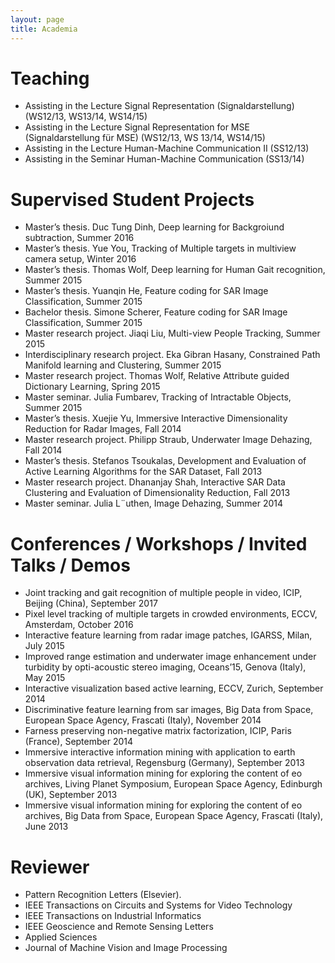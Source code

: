 ```yaml
---
layout: page
title: Academia
---
```


# Teaching

* Assisting in the Lecture Signal Representation (Signaldarstellung) (WS12/13, WS13/14, WS14/15)
* Assisting in the Lecture Signal Representation for MSE (Signaldarstellung für MSE) (WS12/13, WS 13/14, WS14/15)
* Assisting in the Lecture Human-Machine Communication II (SS12/13)
* Assisting in the Seminar Human-Machine Communication (SS13/14)


# Supervised Student Projects
* Master’s thesis. Duc Tung Dinh, Deep learning for Backgroiund subtraction, Summer 2016
* Master’s thesis. Yue You, Tracking of Multiple targets in multiview camera setup, Winter 2016
* Master’s thesis. Thomas Wolf, Deep learning for Human Gait recognition, Summer 2015
* Master’s thesis. Yuanqin He, Feature coding for SAR Image Classification, Summer 2015
* Bachelor thesis. Simone Scherer, Feature coding for SAR Image Classification, Summer 2015
* Master research project. Jiaqi Liu, Multi-view People Tracking, Summer 2015
* Interdisciplinary research project. Eka Gibran Hasany, Constrained Path Manifold learning and
Clustering, Summer 2015
* Master research project. Thomas Wolf, Relative Attribute guided Dictionary Learning, Spring 2015
* Master seminar. Julia Fumbarev, Tracking of Intractable Objects, Summer 2015
* Master’s thesis. Xuejie Yu, Immersive Interactive Dimensionality Reduction for Radar Images, Fall
2014
* Master research project. Philipp Straub, Underwater Image Dehazing, Fall 2014
* Master’s thesis. Stefanos Tsoukalas, Development and Evaluation of Active Learning Algorithms
for the SAR Dataset, Fall 2013
* Master research project. Dhananjay Shah, Interactive SAR Data Clustering and Evaluation of
Dimensionality Reduction, Fall 2013
* Master seminar. Julia L¨uthen, Image Dehazing, Summer 2014

# Conferences / Workshops / Invited Talks / Demos
* Joint tracking and gait recognition of multiple people in video, ICIP, Beijing (China), September 2017
* Pixel level tracking of multiple targets in crowded environments, ECCV, Amsterdam, October 2016
* Interactive feature learning from radar image patches, IGARSS, Milan, July 2015
* Improved range estimation and underwater image enhancement under turbidity by opti-acoustic stereo imaging, Oceans’15, Genova (Italy), May 2015
* Interactive visualization based active learning, ECCV, Zurich, September 2014
* Discriminative feature learning from sar images, Big Data from Space, European Space Agency,
Frascati (Italy), November 2014
* Farness preserving non-negative matrix factorization, ICIP, Paris (France), September 2014
* Immersive interactive information mining with application to earth observation data retrieval, Regensburg (Germany), September 2013
* Immersive visual information mining for exploring the content of eo archives, Living Planet Symposium, European Space Agency, Edinburgh (UK), September 2013
* Immersive visual information mining for exploring the content of eo archives, Big Data from Space,
European Space Agency, Frascati (Italy), June 2013

# Reviewer


* Pattern Recognition Letters (Elsevier).
* IEEE Transactions on Circuits and Systems for Video Technology
* IEEE Transactions on Industrial Informatics
* IEEE Geoscience and Remote Sensing Letters
* Applied Sciences 
* Journal of Machine Vision and Image Processing



